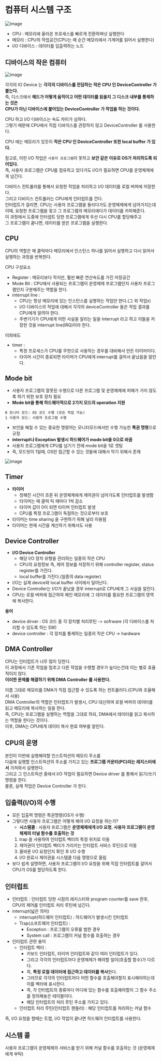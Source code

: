# 컴퓨터 시스템 구조 
   
![image](https://user-images.githubusercontent.com/50267433/140633999-30bc7b6b-a10e-4686-9276-8d79859d56c0.png)   
             
* CPU : 메모리에 올라온 프로세스를 빠르게 전환하며넛 실행한다         
* 메모리 : CPU의 작업공간(CPU는 매 순간 메모리에서 기계어를 읽어서 실행한다)        
* I/O 디바이스 : 데이터를 입출력하는 노드     
    
## 디바이스의 작은 컴퓨터 

![image](https://user-images.githubusercontent.com/50267433/140633722-6d523ea6-d4a8-4c04-98d1-276394b1d0d2.png)
  
각각의 IO Device 는 **각각의 디바이스를 전담하는 작은 CPU 인 DeviceController 가 붙는다.**      
즉, 디스크에서 **헤드가 어떻게 움직이고 어떤 데이터를 읽을지 그 디스크 내부를 통제하는 것은      
CPU가 아닌 디바이스에 붙어있는 DeviceController 가 작업을 하는 것이다.**   
  
CPU 하고 I/O 디바이스는 속도 차이가 심하다.    
그렇기 때문에 CPU에서 직접 디바이스를 관장하지 않고 DeviceController 를 사용한다.      

CPU 에는 메모리가 있듯이 **작은 CPU 인 DeviceController 또한 local buffer 가 있다.**     

참고로, 이런 I/O 작업은 `사용자 프로그램`이 못하고 **보안 같은 이유로 OS가 처리하도록 되어있다.**     
즉, 사용자 프로그램은 CPU를 점유하고 있다가도 I/O가 필요하면 CPU를 운영체제에게 넘긴다.  
   
다비이스 컨트롤러를 통해서 요청한 작업을 처리하고 I/O 데이터를 로컬 버퍼에 저장한다.    
그리고 다비이스 컨트롤러는 CPU에게 인터럽트를 건다.   
인터럽트가 걸리면, CPU는 사용자 프로그램을 돌리다가도 운영체제에게 넘어가지는데   
이때, 요청한 프로그램을 찾고 그 프로그램의 메모리에다가 데이터를 카피해준다.   
이 과정에서 도중에 인터셉트 당한 프로그램에게 우선 다시 CPU를 할당해주고  
그 프로그램이 끝나면, 데이터를 받은 프로그램을 실행한다.    


## CPU  
        
CPU의 역할은 매 클럭마다 메모리에서 인스턴스 하나를 읽어서 실행하고 다시 읽어서 실행하는 과정을 반복한다.      

CPU 구성요소 
* Register : 메모리보다 작지만, 훨씬 빠른 연산속도를 가진 저장공간
* Mode Bit : CPU에서 사용되는 프로그램이 운영체제 프로그램인지 사용자 프로그램인지 구분해주는 역할을 한다.     
* interrupt line : 
    * CPU는 항상 메모리에 있는 인스턴스를 실행하는 작업만 한다.(그 외 작업x)    
    * I/O 디바이스의 작업에 대해서 각각의 deviceController 들은 작업 결과를 CPU에게 알려야 한다.  
    * 주변기기가 CPU에게 어떤 사실을 알리는 일을 Interrupt 라고 하고 이들을 저장한 것을 interrupt line(IRQ)이라 한다.    
      
이외에도     
* timer :    
    * 특정 프로세스가 CPU를 무한으로 사용하는 경우를 대비해서 만든 타이머이다.    
    * 타이머 시간이 종료되면 타이머가 CPU에게 interrupt를 걸어서 끝났음을 알린다.

## Mode bit 
* 사용자 프로그램의 잘못된 수행으로 다른 프로그램 및 운영체제에 피해가 가지 않도록 하기 위한 보호 장치 필요         
* **Mode bit을 통해 하드웨어적으로 2가지 모드의 operation 지원**          

```   
0 모니터 모드: OS 코드 수행 (모든 작업 가능)  
1 사용자 모드: 사용자 프로그램 수행
```      
   
* 보안을 해칠 수 있는 중요한 명령어는 모니터모드에서만 수행 가능한 **특권 명령**으로 규정        
* **interrupt나 Exception 발생시 하드웨어가 mode bit을 0으로 바꿈**            
* 사용자 프로그램에게 CPU를 넘기기 전에 mode bit을 1로 셋팅      
* 즉, 모드빗이 1일때, OS만 접근할 수 있는 것들에 대해서 막기 위해서 존재   

![image](https://user-images.githubusercontent.com/50267433/140635863-c0ab6022-e8f6-4739-9ab3-5193b57c5ae2.png)

## Timer
* **타이머**
    * 정해진 시간이 흐른 뒤 운영체제에게 제어권이 넘어가도록 인터럽트를 발생함      
    * 타이머는 매 클럭 틱 때마다 1씩 감소     
    * 타이머 값이 0이 되면 타이머 인터럽트 발생     
    * CPU를 특정 프로그램이 독점하는 것으로부터 보호  
* 타이머는 time sharing 을 구현하기 위해 널리 이용됨 
* 타이머는 현재 시간을 계산하기 위해서도 사용  

## Device Controller

* **I/O Device Controller**  
    * 해당 I/O 장치 유형을 관리하는 일종의 작은 CPU
    * CPU의 요청정보 즉, 제어 정보를 저장하기 위해 controller register, status register를 가진다.  
    * local buffer를 가진다.(일종의 data register)   
* I/O는 실제 device와 local buffer 사이에서 일어난다.    
* Device Controller는 I/O가 끝났을 경우 interrupt로 CPU에게 그 사실을 알린다.     
* CPU는 로컬 버퍼에 접근하여 메인 메모리에 그 데이터를 필요한 프로그램의 영역에 복사한다.     
 
**용어**   
* device dirver : OS 코드 중 각 장치별 처리루틴 -> sofrware (각 디바이스를 처리할 수 있도록 하는 SW)    
* device controller : 각 장치를 통제하는 일종의 작은 CPU -> hardware 
   
## DMA Controller 
CPU는 인터럽트가 너무 많이 당한다.     
이 과정에서 기존 작업을 멈추고 다른 작업을 수행할 경우가 높다는건데 이는 별로 효율적이지 않다.   
**이러한 문제를 해결하기 위해 DMA Controller 를 사용한다.**       
    
이름 그대로 메모리를 DMA가 직접 접근할 수 있도록 하는 컨트롤러다.(CPU와 조율해서 사용)     
DMA Controller의 역할은 인터럽트가 발생시, CPU 대신하여 로컬 버퍼의 데이터를 읽고 메모리에 복사하는 일을 한다.     
즉, CPU는 프로그램을 실행하는 역할을 그대로 하되, DMA에서 데이터를 읽고 복사하는 역할을 한다는 것이다.       
이후, DMA는 CPU에게 데이터 복사 완료 여부를 알린다.     
  
## CPU의 운명 

본인이 이번에 실행해야할 인스트럭션의 메모리 주소를    
다음에 실행할 인스트럭션의 주소를 가지고 있는 **프로그램 카운터(PC)라는 레지스터에서** 가져와서 실행한다.       
그리고 그 인스트럭션 중에서 I/O 작업이 필요하면 Device driver 를 통해서 읽기/쓰기 명령을 한다.     
물론, 실제 작업은 Device Controller 가 한다.    

## 입출력(I/O)의 수행  
* 모든 입출력 명령은 특권명령(OS가 수행)     
* 그렇다면 사용자 프로그램은 어떻게 해야 I/O 요청을 하는가?   
    * **시스템콜** : 사용자 프로그램은 **운영체제에게 I/O 요청**, **사용자 프로그램이 운영체제의 터널 함수를 호출하는 것**             
    1. trap 을 사용하여 인터럽트 벡터의 특정 위치로 이동   
    2. 제어권이 인터럽트 벡터가 가리키는 인터럽트 서비스 루틴으로 이동 
    3. 올바론 I/O 요청인지 확인 후 I/O 수행   
    4. I/O 완료시 제어권을 시스템콜 다음 명령으로 올림  
* 보다 쉽게 설명하면, 사용자 프로그램이 I/O 요청을 위해 직접 인터럽트를 걸어서 CPU가 OS를 할당하도록 한다.   

## 인터럽트 
* 인터럽트 : 인터럽트 당한 시점의 레지스터와 program counter를 save 한후, CPU의 제어를 인터럽트 처리 루틴에 넘긴다.   
* interrupt(넓은 의미) 
    * interrupt(하드웨어 인터럽트) : 하드웨어가 발생시킨 인터럽트 
    * Trap(소프트웨어 인터럽트) : 
        * Exception : 프로그램이 오류를 범한 경우 
        * System call : 프로그램이 커널 함수를 호출하는 경우 
* 인터럽트 관련 용어   
    * 인터럽트 벡터 : 
        * 키보드 인터럽트, 타이머 인터럽트와 같이 여러 인터럽트가 있다.    
        * 그리고 각각의 인터럽트마다 운영체제가 해야할 일이(호출할 함수)가 다르다.    
        * 즉, **특정 로컬 데이터에 접근하고 데이터를 복사**한다.        
        * 그러므로 각각의 인터럽트마다 어떤 함수를 호출해야할지 표시해야하는데 이를 벡터에 표시한다.    
        * 즉, 각 인터럽트의 종류마다 어디에 있는 함수를 호출해야할지 그 함수 주소를 정의해놓은 테이블이다.   
        * 해당 인터럽트의 처리 루틴 주소를 가지고 있다.     
    * 인터럽트 처리 루틴(인터럽트 핸들러) : 해당 인터럽트를 처리하는 커널 함수     
        
즉, I/O 요청을 할때는 트랩, I/O 작업이 끝나면 하드웨어 인터럽트를 사용한다.  

## 시스템 콜 
사용자 프로그램이 운영체제의 서비스를 받기 위해 커널 함수를 호출하는 것 (운영체제에게 부탁)     

